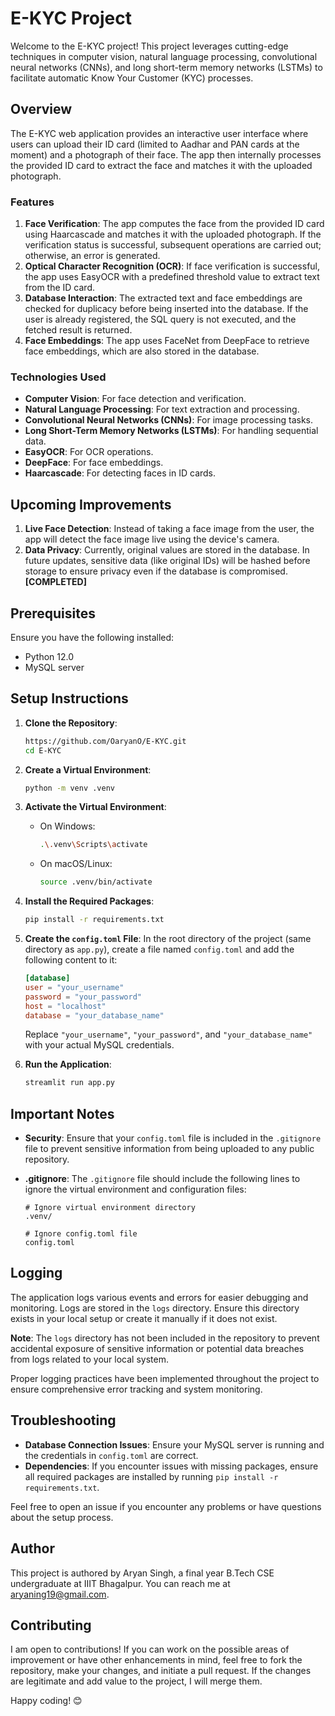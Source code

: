 # E-KYC Project
Welcome to the E-KYC project! This project leverages cutting-edge techniques in computer vision, natural language processing, convolutional neural networks (CNNs), and long short-term memory networks (LSTMs) to facilitate automatic Know Your Customer (KYC) processes. 

## Overview

The E-KYC web application provides an interactive user interface where users can upload their ID card (limited to Aadhar and PAN cards at the moment) and a photograph of their face. The app then internally processes the provided ID card to extract the face and matches it with the uploaded photograph. 

### Features

1. **Face Verification**: The app computes the face from the provided ID card using Haarcascade and matches it with the uploaded photograph. If the verification status is successful, subsequent operations are carried out; otherwise, an error is generated.
2. **Optical Character Recognition (OCR)**: If face verification is successful, the app uses EasyOCR with a predefined threshold value to extract text from the ID card.
3. **Database Interaction**: The extracted text and face embeddings are checked for duplicacy before being inserted into the database. If the user is already registered, the SQL query is not executed, and the fetched result is returned.
4. **Face Embeddings**: The app uses FaceNet from DeepFace to retrieve face embeddings, which are also stored in the database.

### Technologies Used

- **Computer Vision**: For face detection and verification.
- **Natural Language Processing**: For text extraction and processing.
- **Convolutional Neural Networks (CNNs)**: For image processing tasks.
- **Long Short-Term Memory Networks (LSTMs)**: For handling sequential data.
- **EasyOCR**: For OCR operations.
- **DeepFace**: For face embeddings.
- **Haarcascade**: For detecting faces in ID cards.

## Upcoming Improvements

1. **Live Face Detection**: Instead of taking a face image from the user, the app will detect the face image live using the device's camera.
2. **Data Privacy**: Currently, original values are stored in the database. In future updates, sensitive data (like original IDs) will be hashed before storage to ensure privacy even if the database is compromised.
**[COMPLETED]**

## Prerequisites

Ensure you have the following installed:
- Python 12.0
- MySQL server

## Setup Instructions

1. **Clone the Repository**:
    ```sh
    https://github.com/OaryanO/E-KYC.git
    cd E-KYC
    ```

2. **Create a Virtual Environment**:
    ```sh
    python -m venv .venv 
    ```

3. **Activate the Virtual Environment**:
    - On Windows:
      ```sh
      .\.venv\Scripts\activate
      ```
    - On macOS/Linux:
      ```sh
      source .venv/bin/activate
      ```

4. **Install the Required Packages**:
    ```sh
    pip install -r requirements.txt
    ```

5. **Create the `config.toml` File**:
    In the root directory of the project (same directory as `app.py`), create a file named `config.toml` and add the following content to it:

    ```toml
    [database]
    user = "your_username"
    password = "your_password"
    host = "localhost"
    database = "your_database_name"
    ```

    Replace `"your_username"`, `"your_password"`, and `"your_database_name"` with your actual MySQL credentials.

6. **Run the Application**:
    ```sh
    streamlit run app.py
    ```

## Important Notes

- **Security**: Ensure that your `config.toml` file is included in the `.gitignore` file to prevent sensitive information from being uploaded to any public repository.

- **.gitignore**: The `.gitignore` file should include the following lines to ignore the virtual environment and configuration files:

    ```plaintext
    # Ignore virtual environment directory
    .venv/
    
    # Ignore config.toml file
    config.toml
    ```

## Logging

The application logs various events and errors for easier debugging and monitoring. Logs are stored in the `logs` directory. Ensure this directory exists in your local setup or create it manually if it does not exist.

**Note**: The `logs` directory has not been included in the repository to prevent accidental exposure of sensitive information or potential data breaches from logs related to your local system.

Proper logging practices have been implemented throughout the project to ensure comprehensive error tracking and system monitoring.


## Troubleshooting

- **Database Connection Issues**: Ensure your MySQL server is running and the credentials in `config.toml` are correct.
- **Dependencies**: If you encounter issues with missing packages, ensure all required packages are installed by running `pip install -r requirements.txt`.

Feel free to open an issue if you encounter any problems or have questions about the setup process.


## Author

This project is authored by Aryan Singh, a final year B.Tech CSE undergraduate at IIIT Bhagalpur. You can reach me at aryaning19@gmail.com.

## Contributing

I am open to contributions! If you can work on the possible areas of improvement or have other enhancements in mind, feel free to fork the repository, make your changes, and initiate a pull request. If the changes are legitimate and add value to the project, I will merge them.

Happy coding! 😊

